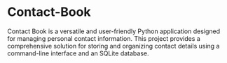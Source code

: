 # Contact-Book
Contact Book is a versatile and user-friendly Python application designed for managing personal contact information. This project provides a comprehensive solution for storing and organizing contact details using a command-line interface and an SQLite database.
